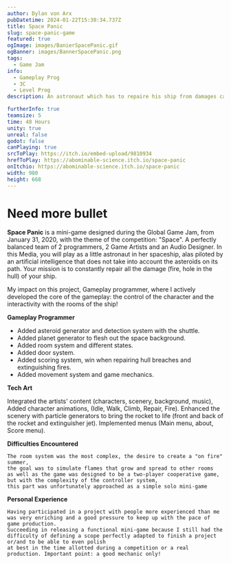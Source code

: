 ```yaml
---
author: Dylan von Arx
pubDatetime: 2024-01-22T15:30:34.737Z
title: Space Panic
slug: space-panic-game
featured: true
ogImage: images/BanierSpacePanic.gif
ogBanner: images/BannerSpacePanic.png
tags:
  - Game Jam
info:
  - Gameplay Prog
  - 3C
  - Level Prog
description: An astronaut which has to repaire his ship from damages cause by traveling through the dangers of space. The goal is to survive for as much time as possible!

furtherInfo: true
teamsize: 5
time: 48 Hours
unity: true
unreal: false
godot: false
canPlaying: true
srcToPlay: https://itch.io/embed-upload/9810934
hrefToPlay: https://abominable-science.itch.io/space-panic
onItchio: https://abominable-science.itch.io/space-panic
width: 980
height: 668
---
```


# Need more bullet

<b>Space Panic</b> is a mini-game designed during the Global Game Jam, from January 31, 2020, with the theme of the competition: "Space". A perfectly balanced team of 2 programmers, 2 Game Artists and an Audio Designer. In this Media, you will play as a little astronaut in her spaceship, alas piloted by an artificial intelligence that does not take into account the asteroids on its path. Your mission is to constantly repair all the damage (fire, hole in the hull) of your ship.

My impact on this project, Gameplay programmer, where I actively developed the core of the gameplay: the control of the character and the interactivity with the rooms of the ship!

<b>Gameplay Programmer</b>

- Added asteroid generator and detection system with the shuttle.
- Added planet generator to flesh out the space background.
- Added room system and different states.
- Added door system.
- Added scoring system, win when repairing hull breaches and extinguishing fires.
- Added movement system and game mechanics.

<b>Tech Art</b>

Integrated the artists' content (characters, scenery, background, music),
Added character animations, (Idle, Walk, Climb, Repair, Fire).
Enhanced the scenery with particle generators to bring the rocket to life (front and back of the rocket and extinguisher jet).
Implemented menus (Main menu, about, Score menu).

<b>Difficulties Encountered</b>

    The room system was the most complex, the desire to create a "on fire" summer,
    the goal was to simulate flames that grow and spread to other rooms
    as well as the game was designed to be a two-player cooperative game, but with the complexity of the controller system,
    this part was unfortunately approached as a simple solo mini-game

<b>Personal Experience</b>

    Having participated in a project with people more experienced than me was very enriching and a good pressure to keep up with the pace of game production.
    Succeeding in releasing a functional mini-game because I still had the difficulty of defining a scope perfectly adapted to finish a project or/and to be able to even polish
    at best in the time allotted during a competition or a real production. Important point: a good mechanic only!
